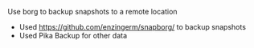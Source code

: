 Use borg to backup snapshots to a remote location

- Used https://github.com/enzingerm/snapborg/ to backup snapshots
-  Used Pika Backup for other data